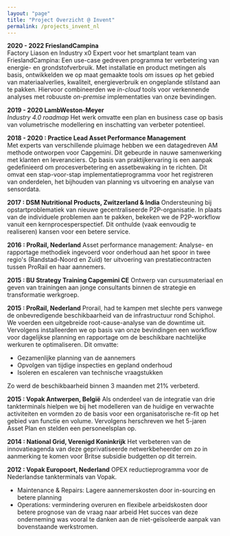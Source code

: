 ```yaml
---
layout: "page"
title: "Project Overzicht @ Invent"
permalink: /projects_invent_nl
---
```


**2020 - 2022 FrieslandCampina**  
Factory Liason en Industry x0 Expert voor het smartplant team van FrieslandCampina: Een use-case gedreven programma ter verbetering van energie- en grondstofverbruik. Met installatie en product metingen als basis, ontwikkelden we op maat gemaakte tools om issues op het gebied van materiaalverlies, kwaliteit, energieverbruik en ongeplande stilstand aan te pakken. Hiervoor combineerden we *in-cloud* tools voor verkennende analyses met robuuste *on-premise* implementaties van onze bevindingen.

**2019 - 2020 LambWeston-Meyer**  
*Industry 4.0 roadmap* Het werk omvatte een plan en business case op basis van volumetrische modellering en inschatting van verbeter potentieel.

**2018 - 2020 : Practice Lead Asset Performance Management**  
Met experts van verschillende pluimage hebben we een datagedreven AM methode ontworpen voor Capgemini. Dit gebeurde in nauwe samenwerking met klanten en leveranciers. Op basis van praktijkervaring is een aanpak gedefinieerd om procesverbetering en assetbewaking in te richten. Dit omvat een stap-voor-stap implementatieprogramma voor het registreren van onderdelen, het bijhouden van planning vs uitvoering en analyse van sensordata.

**2017 : DSM Nutritional Products, Zwitzerland & India**
Ondersteuning bij opstartproblematiek van nieuwe gecentraliseerde P2P-organisatie. In plaats van de individuele problemen aan te pakken, bekeken we de P2P-workflow vanuit een kernprocesperspectief. Dit onthulde (vaak eenvoudig te realiseren) kansen voor een betere service.

**2016 : ProRail, Nederland**
Asset performance management: Analyse- en rapportage methodiek ingevoerd voor onderhoud aan het spoor in twee regio's (Randstad-Noord en Zuid) ter uitvoering van  prestatiecontracten tussen ProRail en haar aannemers.

**2015 : BU Strategy Training Capgemini CE**
Ontwerp van cursusmateriaal en geven van trainingen aan jonge consultants binnen de strategie en transformatie werkgroep.

**2015 : ProRail, Nederland**
Prorail,  had te kampen met slechte pers vanwege de onbevredigende beschikbaarheid van de infrastructuur rond Schiphol. We voerden een uitgebreide root-cause-analyse van de downtime uit. Vervolgens installeerden we op basis van onze bevindingen een workflow voor dagelijkse planning en rapportage om de beschikbare nachtelijke werkuren te optimaliseren. Dit omvatte: 

- Gezamenlijke planning van de aannemers
- Opvolgen van tijdige inspecties en gepland onderhoud 
- Isoleren en escaleren van technische vraagstukken 

Zo werd de beschikbaarheid binnen 3 maanden met 21% verbeterd.

**2015 : Vopak Antwerpen, België**
Als onderdeel van de integratie van drie tankterminals hielpen we bij het modelleren van de huidige en verwachte activiteiten en vormden zo de basis voor een organisatorische re-fit op het gebied van functie en volume. Vervolgens herschreven we het 5-jaren Asset Plan en stelden een personeelsplan op.

**2014 : National Grid, Verenigd Koninkrijk**
Het verbeteren van de innovatieagenda van deze geprivatiseerde netwerkbeheerder om zo in aanmerking te komen voor Britse subsidie budgetten op dit terrein.

**2012 : Vopak Europoort, Nederland**
OPEX reductieprogramma voor de Nederlandse tankterminals van Vopak. 
 - Maintenance & Repairs: Lagere aannemerskosten door in-sourcing en betere planning
 - Operations: vermindering overuren en flexibele arbeidskosten door betere prognose van de vraag naar arbeid 
Het succes van deze onderneming was vooral te danken aan de niet-geïsoleerde aanpak van bovenstaande werkstromen.